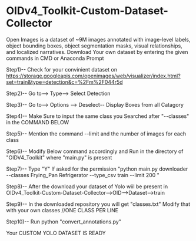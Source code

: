 # OIDv4_Toolkit-Custom-Dataset-Collector

Open Images is a dataset of ~9M images annotated with image-level labels, object bounding boxes, object segmentation masks, visual relationships, and localized narratives. Download Your own dataset by entering the given commands in CMD or Anaconda Prompt

Step1)-- Check for your convinient dataset on https://storage.googleapis.com/openimages/web/visualizer/index.html?set=train&type=detection&c=%2Fm%2F044r5d

Step2)-- Go to--> Type--> Select Detection

Step3)-- Go to--> Options --> Deselect-- Display Boxes from all Catagory

Step4)-- Make Sure to input the same class you Searched after "--classes" in the COMMAND BELOW

Step5)-- Mention the command --limit and the number of images for each class

Step6)-- Modify Below command accordingly and Run in the directory of "OIDV4_Toolkit" where "main.py" is present

Step7)-- Type "Y" If asked for the permission
        "python main.py downloader --classes Frying_Pan Refrigerator --type_csv train --limit 200 "
        
Step8)-- After the download your dataset of Yolo wiil be present in OIDv4_Toolkit-Custom-Dataset-Collector-->OID-->Dataset-->train

Step9)-- In the downloaded repository you will get "classes.txt" Modify that with your own classes //ONE CLASS PER LINE

Step10)-- Run python "convert_annotations.py"

Your CUSTOM YOLO DATASET IS READY
